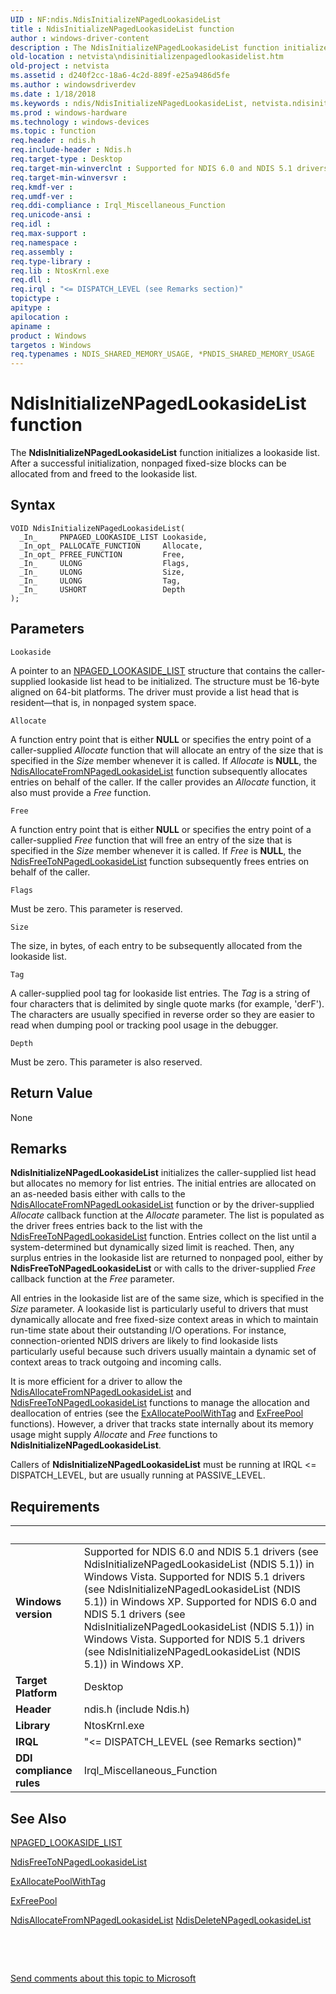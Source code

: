```yaml
---
UID : NF:ndis.NdisInitializeNPagedLookasideList
title : NdisInitializeNPagedLookasideList function
author : windows-driver-content
description : The NdisInitializeNPagedLookasideList function initializes a lookaside list. After a successful initialization, nonpaged fixed-size blocks can be allocated from and freed to the lookaside list.
old-location : netvista\ndisinitializenpagedlookasidelist.htm
old-project : netvista
ms.assetid : d240f2cc-18a6-4c2d-889f-e25a9486d5fe
ms.author : windowsdriverdev
ms.date : 1/18/2018
ms.keywords : ndis/NdisInitializeNPagedLookasideList, netvista.ndisinitializenpagedlookasidelist, NdisInitializeNPagedLookasideList function [Network Drivers Starting with Windows Vista], NdisInitializeNPagedLookasideList, ndis_lookaside_ref_edf7a9cc-c6bc-405b-88bb-c27331c38069.xml
ms.prod : windows-hardware
ms.technology : windows-devices
ms.topic : function
req.header : ndis.h
req.include-header : Ndis.h
req.target-type : Desktop
req.target-min-winverclnt : Supported for NDIS 6.0 and NDIS 5.1 drivers (see       NdisInitializeNPagedLookasideList (NDIS 5.1)) in Windows Vista. Supported for NDIS 5.1 drivers (see         NdisInitializeNPagedLookasideList (NDIS 5.1)) in Windows XP.
req.target-min-winversvr : 
req.kmdf-ver : 
req.umdf-ver : 
req.ddi-compliance : Irql_Miscellaneous_Function
req.unicode-ansi : 
req.idl : 
req.max-support : 
req.namespace : 
req.assembly : 
req.type-library : 
req.lib : NtosKrnl.exe
req.dll : 
req.irql : "<= DISPATCH_LEVEL (see Remarks section)"
topictype : 
apitype : 
apilocation : 
apiname : 
product : Windows
targetos : Windows
req.typenames : NDIS_SHARED_MEMORY_USAGE, *PNDIS_SHARED_MEMORY_USAGE
---
```



# NdisInitializeNPagedLookasideList function
The 
  <b>NdisInitializeNPagedLookasideList</b> function initializes a lookaside list. After a successful
  initialization, nonpaged fixed-size blocks can be allocated from and freed to the lookaside list.

## Syntax

````
VOID NdisInitializeNPagedLookasideList(
  _In_     PNPAGED_LOOKASIDE_LIST Lookaside,
  _In_opt_ PALLOCATE_FUNCTION     Allocate,
  _In_opt_ PFREE_FUNCTION         Free,
  _In_     ULONG                  Flags,
  _In_     ULONG                  Size,
  _In_     ULONG                  Tag,
  _In_     USHORT                 Depth
);
````

## Parameters

`Lookaside`

A pointer to an 
     <a href="https://msdn.microsoft.com/library/windows/hardware/ff556431">NPAGED_LOOKASIDE_LIST</a> structure that
     contains the caller-supplied lookaside list head to be initialized. The structure must be 16-byte aligned on 64-bit platforms. The driver must provide a list head
     that is resident—that is, in nonpaged system space.

`Allocate`

A function entry point that is either <b>NULL</b> or specifies the entry point of a caller-supplied 
     <i>Allocate</i> function that will allocate an entry of the size that is specified in the 
     <i>Size</i> member whenever it is called. If 
     <i>Allocate</i> is <b>NULL</b>, the 
     <a href="..\ndis\nf-ndis-ndisallocatefromnpagedlookasidelist.md">
     NdisAllocateFromNPagedLookasideList</a> function subsequently allocates entries on behalf of the
     caller. If the caller provides an 
     <i>Allocate</i> function, it also must provide a 
     <i>Free</i> function.

`Free`

A function entry point that is either <b>NULL</b> or specifies the entry point of a caller-supplied 
     <i>Free</i> function that will free an entry of the size that is specified in the 
     <i>Size</i> member whenever it is called. If 
     <i>Free</i> is <b>NULL</b>, the 
     <a href="..\ndis\nf-ndis-ndisfreetonpagedlookasidelist.md">
     NdisFreeToNPagedLookasideList</a> function subsequently frees entries on behalf of the caller.

`Flags`

Must be zero. This parameter is reserved.

`Size`

The size, in bytes, of each entry to be subsequently allocated from the lookaside list.

`Tag`

A caller-supplied pool tag for lookaside list entries. The 
     <i>Tag</i> is a string of four characters that is delimited by single quote marks (for example, 'derF').
     The characters are usually specified in reverse order so they are easier to read when dumping pool or
     tracking pool usage in the debugger.

`Depth`

Must be zero. This parameter is also reserved.


## Return Value

None

## Remarks

<b>NdisInitializeNPagedLookasideList</b> initializes the caller-supplied list head but allocates no memory
    for list entries. The initial entries are allocated on an as-needed basis either with calls to the 
    <a href="..\ndis\nf-ndis-ndisallocatefromnpagedlookasidelist.md">
    NdisAllocateFromNPagedLookasideList</a> function or by the driver-supplied 
    <i>Allocate</i> callback function at the 
    <i>Allocate</i> parameter. The list is populated as the driver frees entries back to the list with the 
    <a href="..\ndis\nf-ndis-ndisfreetonpagedlookasidelist.md">
    NdisFreeToNPagedLookasideList</a> function. Entries collect on the list until a system-determined but
    dynamically sized limit is reached. Then, any surplus entries in the lookaside list are returned to
    nonpaged pool, either by 
    <b>NdisFreeToNPagedLookasideList</b> or with calls to the driver-supplied 
    <i>Free</i> callback function at the 
    <i>Free</i> parameter.

All entries in the lookaside list are of the same size, which is specified in the 
    <i>Size</i> parameter. A lookaside list is particularly useful to drivers that must dynamically allocate
    and free fixed-size context areas in which to maintain run-time state about their outstanding I/O
    operations. For instance, connection-oriented NDIS drivers are likely to find lookaside lists
    particularly useful because such drivers usually maintain a dynamic set of context areas to track
    outgoing and incoming calls.

It is more efficient for a driver to allow the 
    <a href="..\ndis\nf-ndis-ndisallocatefromnpagedlookasidelist.md">
    NdisAllocateFromNPagedLookasideList</a> and 
    <a href="..\ndis\nf-ndis-ndisfreetonpagedlookasidelist.md">
    NdisFreeToNPagedLookasideList</a> functions to manage the allocation and deallocation of entries (see
    the 
    <a href="..\wdm\nf-wdm-exallocatepoolwithtag.md">ExAllocatePoolWithTag</a> and 
    <a href="..\wdm\nf-wdm-exfreepool.md">ExFreePool</a> functions). However, a driver that
    tracks state internally about its memory usage might supply 
    <i>Allocate</i> and 
    <i>Free</i> functions to 
    <b>NdisInitializeNPagedLookasideList</b>.

Callers of 
    <b>NdisInitializeNPagedLookasideList</b> must be running at IRQL &lt;= DISPATCH_LEVEL, but are usually
    running at PASSIVE_LEVEL.

## Requirements
| &nbsp; | &nbsp; |
| ---- |:---- |
| **Windows version** | Supported for NDIS 6.0 and NDIS 5.1 drivers (see       NdisInitializeNPagedLookasideList (NDIS 5.1)) in Windows Vista. Supported for NDIS 5.1 drivers (see         NdisInitializeNPagedLookasideList (NDIS 5.1)) in Windows XP. Supported for NDIS 6.0 and NDIS 5.1 drivers (see       NdisInitializeNPagedLookasideList (NDIS 5.1)) in Windows Vista. Supported for NDIS 5.1 drivers (see         NdisInitializeNPagedLookasideList (NDIS 5.1)) in Windows XP. |
| **Target Platform** | Desktop |
| **Header** | ndis.h (include Ndis.h) |
| **Library** | NtosKrnl.exe |
| **IRQL** | "<= DISPATCH_LEVEL (see Remarks section)" |
| **DDI compliance rules** | Irql_Miscellaneous_Function |

## See Also

<a href="https://msdn.microsoft.com/library/windows/hardware/ff556431">NPAGED_LOOKASIDE_LIST</a>

<a href="..\ndis\nf-ndis-ndisfreetonpagedlookasidelist.md">
   NdisFreeToNPagedLookasideList</a>

<a href="..\wdm\nf-wdm-exallocatepoolwithtag.md">ExAllocatePoolWithTag</a>

<a href="..\wdm\nf-wdm-exfreepool.md">ExFreePool</a>

<a href="..\ndis\nf-ndis-ndisallocatefromnpagedlookasidelist.md">
   NdisAllocateFromNPagedLookasideList</a>

<a href="..\ndis\nf-ndis-ndisdeletenpagedlookasidelist.md">
   NdisDeleteNPagedLookasideList</a>

 

 

<a href="mailto:wsddocfb@microsoft.com?subject=Documentation%20feedback [netvista\netvista]:%20NdisInitializeNPagedLookasideList function%20 RELEASE:%20(1/18/2018)&amp;body=%0A%0APRIVACY STATEMENT%0A%0AWe use your feedback to improve the documentation. We don't use your email address for any other purpose, and we'll remove your email address from our system after the issue that you're reporting is fixed. While we're working to fix this issue, we might send you an email message to ask for more info. Later, we might also send you an email message to let you know that we've addressed your feedback.%0A%0AFor more info about Microsoft's privacy policy, see http://privacy.microsoft.com/en-us/default.aspx." title="Send comments about this topic to Microsoft">Send comments about this topic to Microsoft</a>